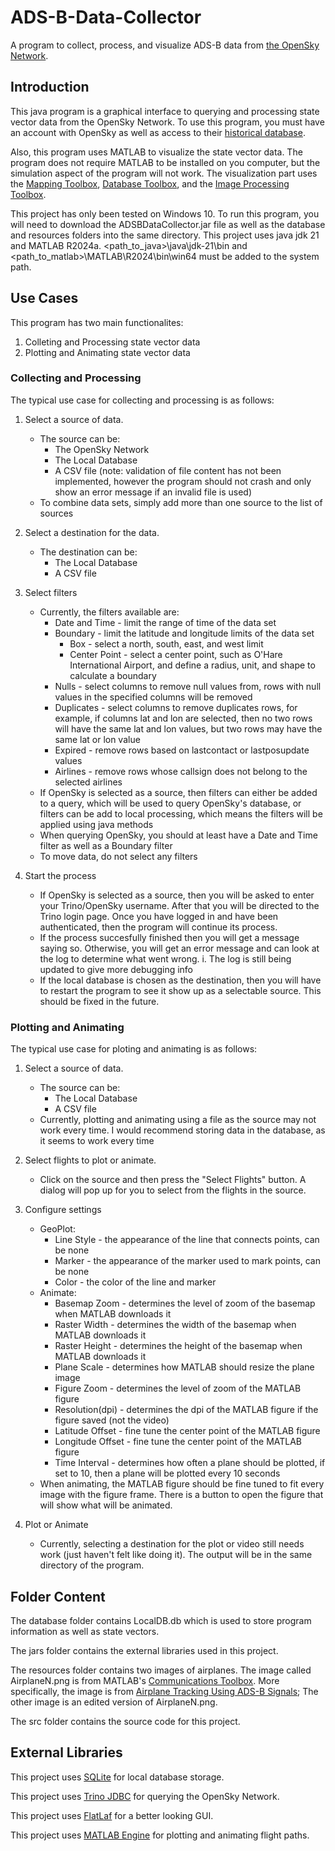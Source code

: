 # ADS-B-Data-Collector
A program to collect, process, and visualize ADS-B data from [the OpenSky Network](https://opensky-network.org/).



## Introduction
This java program is a graphical interface to querying and processing state vector data from the OpenSky Network.
To use this program, you must have an account with OpenSky as well as access to their [historical database](https://opensky-network.org/data/historical-flight-data).

Also, this program uses MATLAB to visualize the state vector data. The program does not require MATLAB to be installed on you computer, but
the simulation aspect of the program will not work. The visualization part uses the [Mapping Toolbox](https://www.mathworks.com/help/map/), [Database Toolbox](https://www.mathworks.com/help/database/), and the [Image Processing Toolbox](https://www.mathworks.com/help/images/).

This project has only been tested on Windows 10.
To run this program, you will need to download the ADSBDataCollector.jar file as well as the database and resources folders into the same directory. 
This project uses java jdk 21 and MATLAB R2024a. <path_to_java>\java\jdk-21\bin and <path_to_matlab>\MATLAB\R2024\bin\win64 must be added to the system path.



## Use Cases
This program has two main functionalites: 
1. Colleting and Processing state vector data
2.  Plotting and Animating state vector data

### Collecting and Processing
The typical use case for collecting and processing is as follows:

1. Select a source of data.
   - The source can be:
     * The OpenSky Network
     * The Local Database
     * A CSV file (note: validation of file content has not been implemented, however the program should not crash and only show an error message if an invalid file is used)
   - To combine data sets, simply add more than one source to the list of sources
     
2. Select a destination for the data.
   - The destination can be:
     * The Local Database
     * A CSV file

3. Select filters
   - Currently, the filters available are:
     * Date and Time - limit the range of time of the data set
     * Boundary - limit the latitude and longitude limits of the data set
        - Box - select a north, south, east, and west limit
        - Center Point - select a center point, such as O'Hare International Airport, and define a radius, unit, and shape to calculate a boundary
     * Nulls - select columns to remove null values from, rows with null values in the specified columns will be removed
     * Duplicates - select columns to remove duplicates rows, for example, if columns lat and lon are selected, then no two rows will have the same lat and lon values, but two rows may have the same lat or lon value
     * Expired - remove rows based on lastcontact or lastposupdate values
     * Airlines - remove rows whose callsign does not belong to the selected airlines
   - If OpenSky is selected as a source, then filters can either be added to a query, which will be used to query OpenSky's database, or filters can be add to local processing, which means the filters will be applied using java methods
   - When querying OpenSky, you should at least have a Date and Time filter as well as a Boundary filter
   - To move data, do not select any filters
  
4. Start the process
   - If OpenSky is selected as a source, then you will be asked to enter your Trino/OpenSky username. After that you will be directed to the Trino login page. Once you have logged in and have been authenticated,
     then the program will continue its process.
   - If the process succesfully finished then you will get a message saying so. Otherwise, you will get an error message and can look at the log to determine what went wrong.
     i. The log is still being updated to give more debugging info
   - If the local database is chosen as the destination, then you will have to restart the program to see it show up as a selectable source. This should be fixed in the future.


### Plotting and Animating
The typical use case for ploting and animating is as follows:

1. Select a source of data.
   - The source can be:
     * The Local Database
     * A CSV file 
   - Currently, plotting and animating using a file as the source may not work every time. I would recommend storing data in the database, as it seems to work every time
  
2. Select flights to plot or animate.
   - Click on the source and then press the "Select Flights" button. A dialog will pop up for you to select from the flights in the source.
  
3. Configure settings
   - GeoPlot:
     * Line Style - the appearance of the line that connects points, can be none
     * Marker - the appearance of the marker used to mark points, can be none
     * Color - the color of the line and marker
   - Animate:
     * Basemap Zoom - determines the level of zoom of the basemap when MATLAB downloads it
     * Raster Width - determines the width of the basemap when MATLAB downloads it
     * Raster Height - determines the height of the basemap when MATLAB downloads it
     * Plane Scale - determines how MATLAB should resize the plane image
     * Figure Zoom - determines the level of zoom of the MATLAB figure
     * Resolution(dpi) - determines the dpi of the MATLAB figure if the figure saved (not the video)
     * Latitude Offset - fine tune the center point of the MATLAB figure
     * Longitude Offset - fine tune the center point of the MATLAB figure
     * Time Interval - determines how often a plane should be plotted, if set to 10, then a plane will be plotted every 10 seconds
   - When animating, the MATLAB figure should be fine tuned to fit every image with the figure frame. There is a button to open the figure that will show what will be animated.
  
4. Plot or Animate
   - Currently, selecting a destination for the plot or video still needs work (just haven't felt like doing it). The output will be in the same directory of the program.



## Folder Content
The database folder contains LocalDB.db which is used to store program information as well as state vectors.

The jars folder contains the external libraries used in this project.

The resources folder contains two images of airplanes. The image called AirplaneN.png is from MATLAB's [Communications Toolbox](https://www.mathworks.com/help/comm/).
More specifically, the image is from [Airplane Tracking Using ADS-B Signals](https://www.mathworks.com/help/comm/usrpradio/ug/airplane-tracking-using-ads-b-signals-2.html);
The other image is an edited version of AirplaneN.png.

The src folder contains the source code for this project.

## External Libraries
This project uses [SQLite](https://www.sqlite.org/) for local database storage.

This project uses [Trino JDBC](https://trino.io/docs/current/client/jdbc.html) for querying the OpenSky Network.

This project uses [FlatLaf](https://www.formdev.com/flatlaf/) for a better looking GUI.

This project uses [MATLAB Engine](https://www.mathworks.com/help/matlab/matlab_external/get-started-with-matlab-engine-api-for-java.html) for plotting and animating flight paths.

